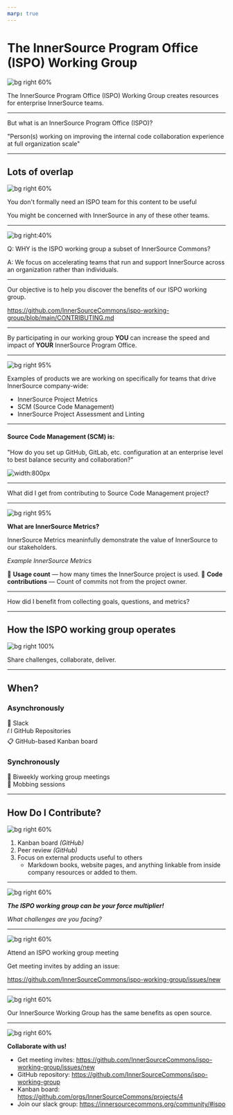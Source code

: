 ```yaml
---
marp: true
---
```


# The InnerSource Program Office (ISPO) Working Group
<!---  Slide 1: Opening Statement --->

![bg right 60%](../assets/innersource-commons.svg)

The InnerSource Program Office (ISPO) Working Group creates resources for enterprise InnerSource teams.

<!--
Hello, Jeff and I are going to talk to you today about the 
ISPO Working Group, which is a working group within the InnerSource commons 
devoted to creating shared resources for people working on InnerSource at an Enterprise level.
-->

<!-- --- -->

<!--- Slide 2: Key Message --->
<!-- ![bg right 60%](../assets/ispo-participants.png)
If you're in any of these groups, we invite you to join us:

* InnerSource responsibilities in an Open Source Program Office (OSPO)
* Platform Engineering Teams
* Other centralized groups such as Enterprise Architecture -->

<!-- Slide 2: Key Message  


--> 

---

<!--- Slide 3: Key Message --->

But what is an InnerSource Program Office (ISPO)?

"Person(s) working on improving the internal code collaboration experience at full organization scale"

<!-- Slide 3: Key Message 

Technically, ISPO is an acronym. 
It stands for InnerSource Programs Office. 

Often the people doing ISPO related work in a company aren't in a team called ISPO.

They are in a team with larger scope of responsibilities and InnerSource is 
one aspect. For convience, we say ISPO.

-->

---

<!--- Slide 4: Key Message --->

## Lots of overlap

![bg right 60%](../assets/working-group-overlap.png)

You don't formally need an ISPO team for this content to be useful

You might be concerned with InnerSource in any of these other teams.
<!-- Slide 4: Key Message:  

People trying to improve InnerSource across an entire enterprise or company 
sit in different types of team. 

They might be in a team called the OSPO, or open source programming office, 
or part of a centralized engineering team, or platforms team. 

They also could be single person working under a head engineering or as part of 
an engineering community of practice. 

-->

---

<!--- Slide 5: Key Message --->

![bg right:40%](../assets/managing-innersource-projects-cover.jpg)

Q: WHY is the ISPO working group a subset of InnerSource Commons?

A: We focus on accelerating teams that run and support InnerSource across an organization rather than individuals.
<!-- Slide 5: Key Message:  
The important way in which the ISPO working group is a little different than 
other InnerSource Commons efforts..

I that we try to focus on guidance for
the teams that run and support InnerSource across an organization rather than guidance for projects or individuals. 

For example, in the InnerSource Commons patterns, there is guidance 
for how to be a good InnerSource maintainer and guidance on how to set up 
your project for InnerSource success. Those are important areas, but outside of
the working groups focus.

We focus on guidance, tools, policies, methods, etc. run or owned by a centralized 
team.

-->

---

<!--- Slide 6: Key Message --->

Our objective is to help you discover the benefits of our ISPO working group.

https://github.com/InnerSourceCommons/ispo-working-group/blob/main/CONTRIBUTING.md

<!-- Slide 6: Key Message

Our goal for this talk is to help you discover the benefits of the 
ISPO working group. In addition to the content in this talk, you can 
check out the contributing.md file of the ispo-working-group repository for 
information on how to get started with the working group.

https://github.com/InnerSourceCommons/ispo-working-group/blob/main/CONTRIBUTING.md
-->

---

<!--- Slide 7: Key Message --->

By participating in our working group 
**YOU** can increase the speed and impact of **YOUR** InnerSource Program Office.

<!-- Slide 7: Key Message

We have structured the working group such that 
by participating in our working group we can increase the speed and impact of your InnerSource Program Office.

The goal is to created shared products, guidance docs, 
methodology descriptions, etc. 
These get peer reviewed from other InnerSource experts, and then reused 
by internally by yourself and by others.

This improves the quality of your work through peer review from external experts, 
and lets you reuse the content internally without having to maintain it or create it
just by yourself.
-->

---

<!--- Slide 8: Key Message --->
![bg right 95%](../assets/gqm-landing-page.png)

Examples of products we are working on specifically for teams that drive InnerSource company-wide:

* InnerSource Project Metrics
* SCM (Source Code Management)
* InnerSource Project Assessment and Linting

<!-- Slide 8: Key Message

Examples of products we are working on specifically for teams that drive InnerSource company-wide:

* InnerSource Project Metrics
* SCM (Source Code Management)
* InnerSource Project Assessment and Linting

Our focus is to support the people/teams that do InnerSource organization-wide

These are all areas where many people in the working group have tried different things, have different lessons to share, 
and want to hear how things they are actively considering have worked out at other companies. 
-->

---

<!--- Slide 10: Key Message --->

#### Source Code Management (SCM) is: 

"How do you set up GitHub, GitLab, etc. configuration at an enterprise level to best balance security and collaboration?"

![width:800px](../assets/SCM-table-screenshot.png)

<!-- Slide 10: Key Message 
One area I have contributed to is in defining guidance for 
source code management or SCM.

SCM refers to how you set up or configure a version control platform like 
GitHub, GitLab, Bit Bucket, etc. There are lots of decisions to be made in 
how these platforms are set up and different needs have to be balanced.

Shown on the page is a screenshot of one part of our in-process guidance documentation that discusses how to balance needs for security 
and collaboration. 

These needs can sometimes conflict resulting in 
disagreements. And in a worst case scenario, a single security 
event can result in a sudden lock down across the enterprise
that kills off collaboration.

The purpose of this part of ISPO working group is to generate guidance 
documents that create a framework for making good configuration choices
in version control platforms that balance the various needs, like security
and collaboration. 
-->

---
<!--- Slide 11: Key Message --->

What did I get from contributing to Source Code Management project?

<!-- Slide 11: Key Message

The source code management challenge is one area where I have personally
participated in creating ISPO working group content. 

There are several reasons why I took part in this challenge area:

 First, to get more value from hard won lessons by sharing them with others.

 Second, I want my perspective in external resources so I can refer to it there rather than just sharing my personal opinion in an email. Sharing a link to an 
 inner source commons product is more persuasive. 
 
 Third, I wanted to confirm my opinion is aligned with others who have struggled through this at their company. 
 
 Fourth, sharing makes it more likely InnerSource Commons people give you feedback on unrelated areas. They are more likely to spend their time on you.
-->

---

<!--- Slide 12: Key Message --->

![bg right 95%](../assets/gqm-landing-page.png)

**What are InnerSource Metrics?**

InnerSource Metrics meaninfully demonstrate the value of InnerSource to our stakeholders.

*Example InnerSource Metrics*

👀 **Usage count** — how many times the InnerSource project is used.
🤝 **Code contributions** — Count of commits not from the project owner.

<!-- Slide 12: Key Message 

What are InnerSource Metrics?

To demonstrate the value of InnerSource, we need to measure it. As ISPO leaders, we're often asked to articulate the value of InnerSource to our stakeholders. Using the InnerSource Metrics project, we can measure the value of InnerSource meaningfully to our stakeholders.

For example, usage count demonstrates the reuse of code or other valuable artifacts that would otherwise be duplicated, and code contributions demonstrate collaboration's value, leading to trust and longer employee retention.

We've built a graph of Goals, Questions, and Metrics to help you answer your stakeholders' questions.
-->

---
<!--- Slide 13: Key Message --->

How did I benefit from collecting goals, questions, and metrics?

<!-- Slide 13: Key Message

Through my involvement in the metrics project, I didn't just gather data; I built a network. I connected with professionals who, like me, were navigating the world of InnerSource metrics. This wasn't just about numbers but about people facing similar challenges.

As I contributed to this project, my professional network grew exponentially. As a result of these efforts, I'm connected to great, like-minded professionals ready to help expand the value of the InnerSource Commons.

Looking ahead, this experience isn't a one-time benefit. It's an investment in the future. When my company expands InnerSource project measurement, we'll be steps ahead, armed with knowledge, connections, and a deep understanding of diverse approaches.

-->

---

<!--- Slide 14: Key Message --->

## How the ISPO working group operates

![bg right 100%](../assets/how-ispo-working-group-operates.png)

Share challenges, collaborate, deliver.

<!-- Slide 14: Key Message

Through conversations, ideation, and sharing our challenges, we work together to build peer-reviewed content fit for your organizations.

We value progress over perfection, and encourage you to share your challenges and solutions with us.

-->

---

<!--- Slide 15: Key Message --->

## When?

### Asynchronously

💬 Slack  
⛙ GitHub Repositories  
📋 GitHub-based Kanban board  

### Synchronously

📆 Biweekly working group meetings  
👥 Mobbing sessions  

<!-- Slide 15: Key Message

You welcome to attend each biweekly meeting, work asynchronously, or drop in when available. 

-->

---

<!--- Slide 16: Key Message --->

## How Do I Contribute?

![bg right 60%](../assets/ways-to-contribute.png)

1. Kanban board *(GitHub)*
2. Peer review *(GitHub)*
3. Focus on external products useful to others
   * Markdown books, website pages, and anything linkable from inside company resources or added to them.

<!-- Slide 16: Key Message

All work within the working group undergos peer review as is progresses through the Kanban board. We align our work with the goals and objectives of our companies while also contributing to the InnerSource Commons.

We contribute to the Managing InnerSource Projects Gitbook, InnerSource Patterns, and other projects relevant to leaders of ISPOs, OSPOs, and the like.

-->

---
<!---  Slide 17: Closing Point of View --->

![bg right 60%](../assets/creative.png)

***The ISPO working group can be your force multiplier!***

*What challenges are you facing?*

<!-- Slide 17: Closing Point of View

We invite you to align your company backlog our working group. As a result, you can produce content at a lower cost collaboratively and get feedback from deeply experienced people. 

-->

---

<!---  Slide 18: Specific Action --->

![bg right 60%](../assets/collaboration.png)

Attend an ISPO working group meeting

Get meeting invites by adding an issue:

https://github.com/InnerSourceCommons/ispo-working-group/issues/new

<!-- Slide 18: Specific Action: DO THIS ONE THING RIGHT NOW 

Attend the ISPO working group meeting on November 20th at 8 AM. 

-->

---

<!---  Slide 19: Benefits of Action --->
![bg right 60%](../assets/innersource-benefits.png)

Our InnerSource Working Group has the same benefits as open source.

<!-- Slide 19: Benefits of Action

We already know the benefits of Open Source. Our InnerSource Working Group provides the same benefits. 

Collaboration opportunities, code reuse, knowedge sharing through community, and more.

-->

---
<!---  Slide 20: Closing Statement --->

![bg right 60%](../assets/ispo-working-group-code.png)

**Collaborate with us!**

* Get meeting invites: https://github.com/InnerSourceCommons/ispo-working-group/issues/new
* GitHub repository: https://github.com/InnerSourceCommons/ispo-working-group
* Kanban board: https://github.com/orgs/InnerSourceCommons/projects/4 
* Join our slack group: https://innersourcecommons.org/community/#ispo

<!--- Slide 20: Closing Statement

In conclusion, the InnerSource Program Office (ISPO) Working Group is a unique opportunity for those involved in enterprise-level software development and collaboration.

Whether you're a member of an ISPO, OSPO, Platform Engineering Team, or other centralized groups, you'll benefit from our group.

Our collaborative space allows you to contribute and benefit from a wealth of shared knowledge and experience, enhancing your organization's InnerSource capabilities.

Remember, the ISPO Working Group is more than just a repository of information—we're shaping the future of InnerSource. So, don't miss out on this chance to amplify your impact, refine your skills. 

In closing, join us at the InnerSource Program Office Working Group by navigating to the first link to get meeting invites.

Thank You

--->
